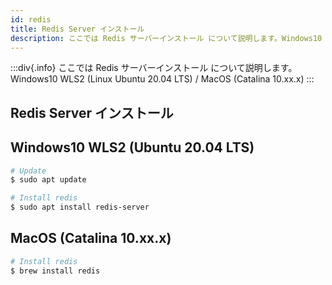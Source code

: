 ```yaml
---
id: redis
title: Redis Server インストール
description: ここでは Redis サーバーインストール について説明します。Windows10 WLS2 (Linux Ubuntu 20.04 LTS) / MacOS (Catalina 10.xx.x)
---
```


:::div{.info}
ここでは Redis サーバーインストール について説明します。Windows10 WLS2 (Linux Ubuntu 20.04 LTS) / MacOS (Catalina 10.xx.x)
:::

## Redis Server インストール

## Windows10 WLS2 (Ubuntu 20.04 LTS)

```bash
# Update
$ sudo apt update

# Install redis
$ sudo apt install redis-server
```

## MacOS (Catalina 10.xx.x)

```bash
# Install redis
$ brew install redis
```
